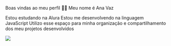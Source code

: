 Boas vindas ao meu perfil 💙💙
Meu nome é Ana Vaz

Estou estudando na Alura
Estou me desenvolvendo na linguagem JavaScript
Utilizo esse espaço para minha organização e compartilhamento dos meu projetos desenvolvidos

![](https://i.pinimg.com/736x/3d/8a/b9/3d8ab96659fe4620045abcd941e95a73.jpg)

